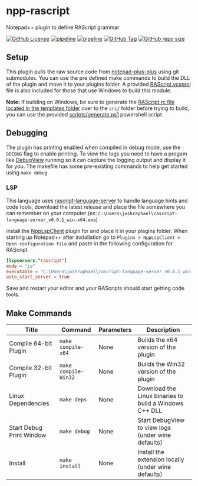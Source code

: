 # npp-rascript

Notepad++ plugin to define RAScript grammar

[![GitHub License](https://img.shields.io/github/license/joshraphael/npp-rascript)](https://github.com/joshraphael/npp-rascript/blob/main/LICENSE)
[![pipeline](https://github.com/joshraphael/npp-rascript/actions/workflows/release.yaml/badge.svg)](https://github.com/joshraphael/npp-rascript/actions/workflows/release.yaml)
[![pipeline](https://github.com/joshraphael/npp-rascript/actions/workflows/test.yaml/badge.svg)](https://github.com/joshraphael/npp-rascript/actions/workflows/test.yaml)
[![GitHub Tag](https://img.shields.io/github/v/tag/joshraphael/npp-rascript)](https://github.com/joshraphael/npp-rascript/tags)
[![GitHub repo size](https://img.shields.io/github/repo-size/joshraphael/npp-rascript)](https://github.com/joshraphael/npp-rascript/archive/main.zip)

## Setup

This plugin pulls the raw source code from [notepad-plus-plus](https://github.com/notepad-plus-plus/notepad-plus-plus) using git submodules. You can use the pre defined make commands to build the DLL of the plugin and move it to your plugins folder. A provided [RAScript.vcxproj](RAScript.vcxproj) file is also included for those that use Windows to build this module.

**Note:** If building on Windows, be sure to generate the [RAScript.rc file located in the templates folder](templates/RAScript.rc.template) over to the `src/` folder before trying to build, you can use the provided [scripts/generate.ps1](scripts/generate.ps1) powershell script

## Debugging

The plugin has printing enabled when compiled in debug mode, use the `-DDEBUG` flag to enable printing. To view the logs you need to have a progam like [DebugView](https://learn.microsoft.com/en-us/sysinternals/downloads/debugview) running so it can capture the logging output and display it for you. The makefile has some pre-existing commands to help get started using `make debug`

### LSP
This language uses [rascript-language-server](https://github.com/joshraphael/rascript-language-server) to handle language hints and code tools, download the latest release and place the file somewhere you can remember on your computer (ex: `C:\Users\joshraphael\rascript-language-server_v0.0.1_win-x64.exe`)

install the [NppLspClient](https://github.com/Ekopalypse/NppLspClient) plugin for and place it in your plagins folder. When starting up Notepad++ after installation go to `Plugins > NppLspClient > Open configuration file` and paste in the following configuration for RAScript

```toml
[lspservers."rascript"]
mode = "io"
executable = 'C:\Users\joshraphael\rascript-language-server_v0.0.1_win-x64.exe'
auto_start_server = true
```

Save and restart your editor and your RAScripts should start getting code tools.

## Make Commands

| Title                    | Command              | Parameters | Description                                            |
|--------------------------|----------------------|------------|--------------------------------------------------------|
| Compile 64-bit Plugin    | `make compile-x64`   | None       | Builds the x64 version of the plugin                   |
| Compile 32-bit Plugin    | `make compile-Win32` | None       | Builds the Win32 version of the plugin                 |
| Linux Dependencies       | `make deps`          | None       | Download the Linux binaries to build a Windows C++ DLL |
| Start Debug Print Window | `make debug`         | None       | Start DebugView to view logs (under wine defaults)     |
| Install                  | `make install`       | None       | Install the extension locally (under wine defaults)    |